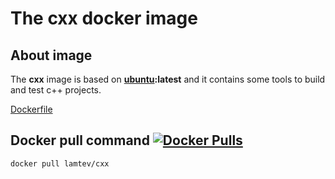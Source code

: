 # The cxx docker image

## About image

The __cxx__ image is based on [__ubuntu__](https://hub.docker.com/_/ubuntu/)__:latest__ and it contains some tools to build and test c++ projects.

[Dockerfile](https://github.com/lamtev/build-tools-dockers/blob/master/cxx/Dockerfile)

## Docker pull command  [![Docker Pulls](https://img.shields.io/docker/pulls/lamtev/cxx.svg?style=flat-square)](https://hub.docker.com/r/lamtev/cxx/)

`docker pull lamtev/cxx`
